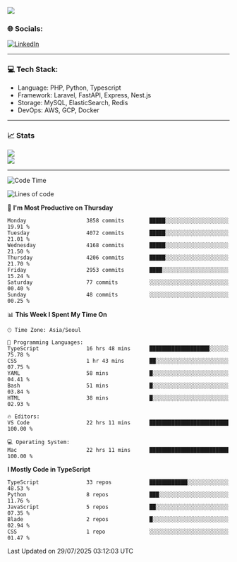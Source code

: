 <!--[![](https://visitcount.itsvg.in/api?id=jin-wk&icon=7&color=12)](https://visitcount.itsvg.in)-->
<!--[![Hits](https://hits.seeyoufarm.com/api/count/incr/badge.svg?url=https%3A%2F%2Fgithub.com%2Fjin-wk&count_bg=%235F625C&title_bg=%23555555&icon=github.svg&icon_color=%23E7E7E7&title=Hits&edge_flat=false)](https://hits.seeyoufarm.com)-->
![](https://komarev.com/ghpvc/?username=jin-wk&color=lightgrey&style=for-the-badge)

### 🌐 Socials:
[![LinkedIn](https://img.shields.io/badge/LinkedIn-%230077B5.svg?logo=linkedin&logoColor=white)](https://linkedin.com/in/jinwook-lee-242625241) 

---

### 💻 Tech Stack:
  - Language: PHP, Python, Typescript
  - Framework: Laravel, FastAPI, Express, Nest.js
  - Storage: MySQL, ElasticSearch, Redis
  - DevOps: AWS, GCP, Docker

---

### 📈 Stats
![](https://github-readme-stats.vercel.app/api?username=jin-wk&theme=dark&hide_border=true&include_all_commits=true&count_private=true)<br/>
![](https://github-readme-streak-stats.herokuapp.com/?user=jin-wk&theme=dark&hide_border=true)<br/>

---

<!--START_SECTION:waka-->
![Code Time](http://img.shields.io/badge/Code%20Time-2%2C490%20hrs%2019%20mins-blue)

![Lines of code](https://img.shields.io/badge/From%20Hello%20World%20I%27ve%20Written-5.8%20million%20lines%20of%20code-blue)

📅 **I'm Most Productive on Thursday** 

```text
Monday                   3858 commits        █████░░░░░░░░░░░░░░░░░░░░   19.91 % 
Tuesday                  4072 commits        █████░░░░░░░░░░░░░░░░░░░░   21.01 % 
Wednesday                4168 commits        █████░░░░░░░░░░░░░░░░░░░░   21.50 % 
Thursday                 4206 commits        █████░░░░░░░░░░░░░░░░░░░░   21.70 % 
Friday                   2953 commits        ████░░░░░░░░░░░░░░░░░░░░░   15.24 % 
Saturday                 77 commits          ░░░░░░░░░░░░░░░░░░░░░░░░░   00.40 % 
Sunday                   48 commits          ░░░░░░░░░░░░░░░░░░░░░░░░░   00.25 % 
```


📊 **This Week I Spent My Time On** 

```text
🕑︎ Time Zone: Asia/Seoul

💬 Programming Languages: 
TypeScript               16 hrs 48 mins      ███████████████████░░░░░░   75.78 % 
CSS                      1 hr 43 mins        ██░░░░░░░░░░░░░░░░░░░░░░░   07.75 % 
YAML                     58 mins             █░░░░░░░░░░░░░░░░░░░░░░░░   04.41 % 
Bash                     51 mins             █░░░░░░░░░░░░░░░░░░░░░░░░   03.84 % 
HTML                     38 mins             █░░░░░░░░░░░░░░░░░░░░░░░░   02.93 % 

🔥 Editors: 
VS Code                  22 hrs 11 mins      █████████████████████████   100.00 % 

💻 Operating System: 
Mac                      22 hrs 11 mins      █████████████████████████   100.00 % 
```

**I Mostly Code in TypeScript** 

```text
TypeScript               33 repos            ████████████░░░░░░░░░░░░░   48.53 % 
Python                   8 repos             ███░░░░░░░░░░░░░░░░░░░░░░   11.76 % 
JavaScript               5 repos             ██░░░░░░░░░░░░░░░░░░░░░░░   07.35 % 
Blade                    2 repos             █░░░░░░░░░░░░░░░░░░░░░░░░   02.94 % 
CSS                      1 repo              ░░░░░░░░░░░░░░░░░░░░░░░░░   01.47 % 
```




 Last Updated on 29/07/2025 03:12:03 UTC
<!--END_SECTION:waka-->

